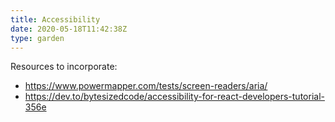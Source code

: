 ```yaml
---
title: Accessibility
date: 2020-05-18T11:42:38Z
type: garden
---
```


Resources to incorporate:

- https://www.powermapper.com/tests/screen-readers/aria/
- https://dev.to/bytesizedcode/accessibility-for-react-developers-tutorial-356e
